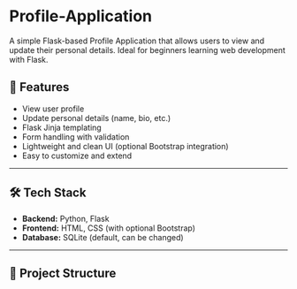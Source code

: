 # Profile-Application
A simple Flask-based Profile Application that allows users to view and update their personal details. Ideal for beginners learning web development with Flask.



## 🚀 Features

- View user profile
- Update personal details (name, bio, etc.)
- Flask Jinja templating
- Form handling with validation
- Lightweight and clean UI (optional Bootstrap integration)
- Easy to customize and extend

---

## 🛠️ Tech Stack

- **Backend:** Python, Flask
- **Frontend:** HTML, CSS (with optional Bootstrap)
- **Database:** SQLite (default, can be changed)

---

## 📂 Project Structure
